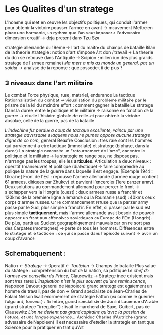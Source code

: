 # Les Qualites d'un stratege
L'homme qui met en oeuvre les objectifs politiques, qui conduit l'armee pour obtenir la victoire
pousser l'armee en avant -> mouvement 
Mettre en place une harmonie, un rythme que l'on veut imposer a l'adversaire
dimension creatif -> deja present dans Tzu Szu

strategie allemande du 19eme -> l'art du maitre du champs de bataille
Bilan de la theorie strategie : notion d'art s'impose
Art don / travail -> 
La theorie du don se retrouve dans l'Antiquite -> Scipion Emilien (un des plus grands stratege de l'armee romaine) *Ma mere a mis au monde un general, pas un soldat* -> analyse de la reponse : que possede t il de plus ? 
## 3 niveaux dans l'art militaire
  Le combat
  Force physique, ruse, materiel, endurance
  La tactique
  Rationnalisation du combat -> visualisation du probleme militaire par le prisme de la loi du moindre effort : comment gagner la bataille
  Le stratege
  Dans la duree, entre le politique et le militaire -> raisonne en fonction de la guerre -> etudie l'histoire globale de celle-ci pour obtenir la victoire absolue, celle de la guerre, pas de la bataille

  *L'Indochine fut perdue a coup de tactique excellente, vaincu par une strategie adversable a laquelle nous ne pumes oppose aucune strategie digne de ce nom*, general Beaufre
  Conclusion : tres rare sont les hommes qui parviennent a etre tactique (immediate) et stratege (biphase, dans la duree)
  La strategie necessite un "retournement de l'ame", car entre le politique et le militaire -> la strategie ne range pas, ne dispose pas, n'arrange pas les troupes, elle les **articules**. 
    Articulation a deux niveaux : operatif (manoeuvre) et politique (dialectique) -> faire comprendre au polique la nature de la guerre dans laquelle il est engage. 
      [Exemple 1944 : Ukraine] Front de l'Est : repousse l'armee allemande (l'armee rouge contient 61 armees, dirigees par Zhukov) et parvient l'encercler (1ere panzer army). Deux solutions au commandement allemand pour percer le front -> s'echapper vers la Hongrie (ouest) : deux armees russe a franchir et 120kms de la premiere ligne allemande ou la Roumanie (sud) : 40kms deux corps d'armee russes. Or le commandement refuse que la panzer army passe par le Sud, plus simple a franchir. 
En effet, si passer par le sud est plus simple **tactiquement**, mais l'armee allemande avait besoin de pouvoir opposer un front aux offensives sovietiques en Europe de l'Est (Hongrie). De plus, partir au Sud est geographiquement mauvais car on ne sort pas des Carpates (montagnes) -> perte de tous les hommes. 
  Differences entre le stratege et le tacticien : ce qui se passe dans l'episode suivant -> avoir un coup d'avance
## Schematiquement :
  Nation <- *Stratege* -> Operatif <- *Tacticien* -> Champs de bataille 
  Plus value du stratege : comprehension du but de la nation, sa politique 
  *Le chef de l'armee est conseiller du Prince*, Clausewitz
-> Stratege inee existent mais sont tres rares 
*L'inspiration n'est le plus souvent qu'une reminiscence*, Napoleon 
Davout (general de Napoleon) grand stratege est egalement un homme de travail, pas de don -> Grand specialiste de Jean-Charles de Folard
Nelson lisait enormement de strategie
Patton (vu comme le guerrier fulgurant, fonceur) : fin lettre, grand specialiste de Jomini
Laurence d'Arabie (grand stratege "irregulier") : lisait le marcheral de Saxe, Guibert, pas de Clausewitz
*L'on ne devient pas grand capitaine qu'avec la passion de l'etude, et une longue experience...* Archiduc Charles d'Autriche (grand adversaire de Napoleon)
Il est necessaire d'etudier la strategie en tant que Science pour la pratiquer en tant qu'Art 
